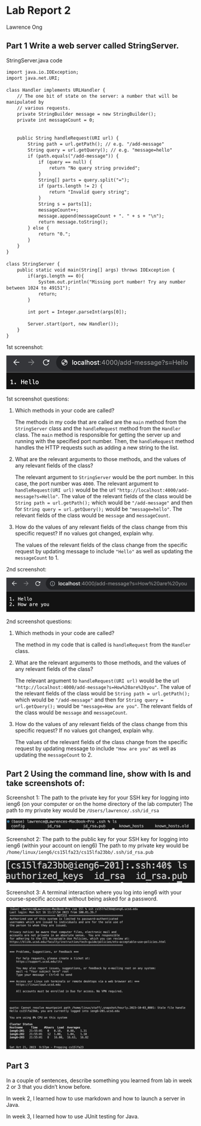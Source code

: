 # Lab Report 2
Lawrence Ong

## Part 1 Write a web server called StringServer.

StringServer.java code
```
import java.io.IOException;
import java.net.URI;

class Handler implements URLHandler {
    // The one bit of state on the server: a number that will be manipulated by
    // various requests.
    private StringBuilder message = new StringBuilder();
    private int messageCount = 0;


    public String handleRequest(URI url) {
        String path = url.getPath(); // e.g. "/add-message"
        String query = url.getQuery(); // e.g. "message=hello"
        if (path.equals("/add-message")) {
            if (query == null) {
                return "No query string provided";
            }
            String[] parts = query.split("=");
            if (parts.length != 2) {
                return "Invalid query string";
            }
            String s = parts[1];
            messageCount++;
            message.append(messageCount + ". " + s + "\n");
            return message.toString();
        } else {
            return "0.";
        }
    }
}

class StringServer {
    public static void main(String[] args) throws IOException {
        if(args.length == 0){
            System.out.println("Missing port number! Try any number between 1024 to 49151");
            return;
        }

        int port = Integer.parseInt(args[0]);

        Server.start(port, new Handler());
    }
}
```
1st screenshot:

![Image](Hello.png)

1st screenshot questions:
1. Which methods in your code are called?

   The methods in my code that are called are the ```main``` method from the ```StringServer``` class and the ```handleRequest``` method from the ```Handler``` class.
   The ```main``` method is responsible for getting the server up and running with the specified port number. Then, the ```handleRequest``` method
   handles the HTTP requests such as adding a new string to the list.
2. What are the relevant arguments to those methods, and the values of any relevant fields of the class?
   
   The relevant argument to ```StringServer``` would be the port number. In this case, the port number was ```4000```.
   The relevant argument to ```handleRequest(URI url)``` would be the url ```"http://localhost:4000/add-message?s=Hello"```.
   The value of the relevant fields of the class would be ```String path = url.getPath();``` which would be ```"/add-message"```
   and then for ```String query = url.getQuery();``` would be ```"message=hello"```.
   The relevant fields of the class would be ```message``` and ```messageCount```.

3. How do the values of any relevant fields of the class change from this specific request? If no values got changed, explain why.

   The values of the relevant fields of the class change from the specific request by updating message to include ```"Hello"```
   as well as updating the ```messageCount``` to 1.

2nd screenshot:

![Image](Howareyou.png)

2nd screenshot questions:
1. Which methods in your code are called?
   
   The method in my code that is called is ```handleRequest``` from the ```Handler``` class.
   
2. What are the relevant arguments to those methods, and the values of any relevant fields of the class?

   The relevant argument to ```handleRequest(URI url)``` would be the url ```"http://localhost:4000/add-message?s=How%20are%20you"```.
   The value of the relevant fields of the class would be ```String path = url.getPath();``` which would be ```"/add-message"```
   and then for ```String query = url.getQuery();``` would be ```"message=How are you"```.
   The relevant fields of the class would be ```message``` and ```messageCount```.

3. How do the values of any relevant fields of the class change from this specific request? If no values got changed, explain why.

   The values of the relevant fields of the class change from the specific request by updating message to include ```"How are you"```
   as well as updating the ```messageCount``` to 2.

## Part 2 Using the command line, show with ls and take screenshots of:

Screenshot 1: The path to the private key for your SSH key for logging into ieng6 (on your computer or on the home directory of the lab computer)
The path to my private key would be ```/Users/lawrence/.ssh/id_rsa```

![Image](privatekey.png)

Screenshot 2: The path to the public key for your SSH key for logging into ieng6 (within your account on ieng6)
The path to my private key would be ```/home/linux/ieng6/cs15lfa23/cs15lfa23bb/.ssh/id_rsa.pub```

![Image](publickey.png)

Screenshot 3: A terminal interaction where you log into ieng6 with your course-specific account without being asked for a password.

![Image](nopassword.png)

## Part 3

In a couple of sentences, describe something you learned from lab in week 2 or 3 that you didn’t know before.

In week 2, I learned how to use markdown and how to launch a server in Java.

In week 3, I learned how to use JUnit testing for Java.
